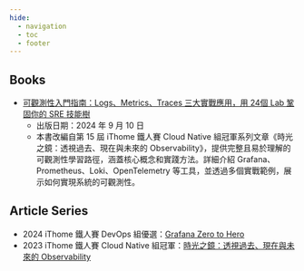 ```yaml
---
hide:
  - navigation
  - toc
  - footer
---
```


## Books

- [可觀測性入門指南：Logs、Metrics、Traces 三大實戰應用，用 24個 Lab 鞏固你的 SRE 技能樹](https://www.tenlong.com.tw/products/9786263339538)
    - 出版日期：2024 年 9 月 10 日
    - 本書改編自第 15 屆 iThome 鐵人賽 Cloud Native 組冠軍系列文章《時光之鏡：透視過去、現在與未來的 Observability》，提供完整且易於理解的可觀測性學習路徑，涵蓋核心概念和實踐方法。詳細介紹 Grafana、Prometheus、Loki、OpenTelemetry 等工具，並透過多個實戰範例，展示如何實現系統的可觀測性。

## Article Series

- 2024 iThome 鐵人賽 DevOps 組優選：[Grafana Zero to Hero](https://ithelp.ithome.com.tw/users/20162175/ironman/7185)
- 2023 iThome 鐵人賽 Cloud Native 組冠軍：[時光之鏡：透視過去、現在與未來的 Observability](https://ithelp.ithome.com.tw/users/20162175/ironman/6445)
